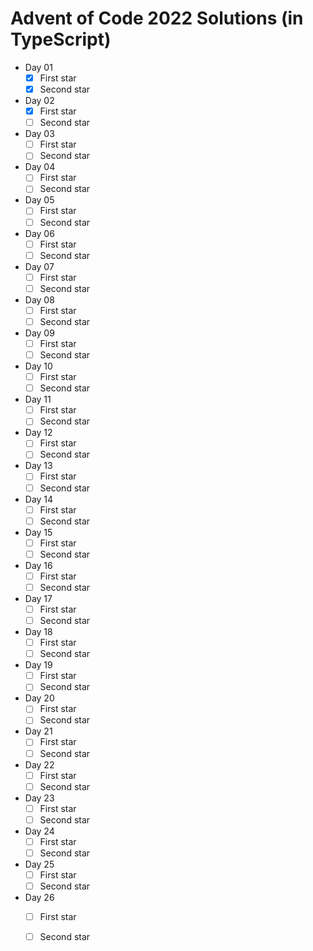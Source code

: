 # Advent of Code 2022 Solutions (in TypeScript)

- Day 01
  - [x] First star
  - [x] Second star
- Day 02
  - [x] First star
  - [ ] Second star
- Day 03
  - [ ] First star
  - [ ] Second star
- Day 04
  - [ ] First star
  - [ ] Second star
- Day 05
  - [ ] First star
  - [ ] Second star
- Day 06
  - [ ] First star
  - [ ] Second star
- Day 07
  - [ ] First star
  - [ ] Second star
- Day 08
  - [ ] First star
  - [ ] Second star
- Day 09
  - [ ] First star
  - [ ] Second star
- Day 10
  - [ ] First star
  - [ ] Second star
- Day 11
  - [ ] First star
  - [ ] Second star
- Day 12
  - [ ] First star
  - [ ] Second star
- Day 13
  - [ ] First star
  - [ ] Second star
- Day 14
  - [ ] First star
  - [ ] Second star
- Day 15
  - [ ] First star
  - [ ] Second star
- Day 16
  - [ ] First star
  - [ ] Second star
- Day 17
  - [ ] First star
  - [ ] Second star
- Day 18
  - [ ] First star
  - [ ] Second star
- Day 19
  - [ ] First star
  - [ ] Second star
- Day 20
  - [ ] First star
  - [ ] Second star
- Day 21
  - [ ] First star
  - [ ] Second star
- Day 22
  - [ ] First star
  - [ ] Second star
- Day 23
  - [ ] First star
  - [ ] Second star
- Day 24
  - [ ] First star
  - [ ] Second star
- Day 25
  - [ ] First star
  - [ ] Second star
- Day 26
  - [ ] First star
  - [ ] Second star

